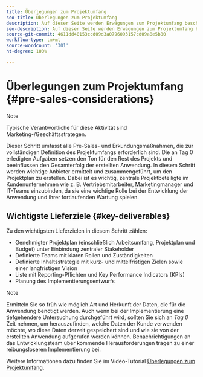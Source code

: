 ```yaml
---
title: Überlegungen zum Projektumfang
seo-title: Überlegungen zum Projektumfang
description: Auf dieser Seite werden Erwägungen zum Projektumfang beschrieben.
seo-description: Auf dieser Seite werden Erwägungen zum Projektumfang beschrieben.
source-git-commit: 4611dd40153ccd09d3a0796093157cd09a8e5b80
workflow-type: tm+mt
source-wordcount: '301'
ht-degree: 100%

---
```



# Überlegungen zum Projektumfang {#pre-sales-considerations}

>[!NOTE]
>Typische Verantwortliche für diese Aktivität sind Marketing-/Geschäftsstrategen.

Dieser Schritt umfasst alle Pre-Sales- und Erkundungsmaßnahmen, die zur vollständigen Definition des Projektumfangs erforderlich sind. Die an Tag 0 erledigten Aufgaben setzen den Ton für den Rest des Projekts und beeinflussen den Gesamterfolg der erstellten Anwendung.
In diesem Schritt werden wichtige Anbieter ermittelt und zusammengeführt, um den Projektplan zu erstellen. Dabei ist es wichtig, zentrale Projektbeteiligte im Kundenunternehmen wie z. B. Vertriebsmitarbeiter, Marketingmanager und IT-Teams einzubinden, da sie eine wichtige Rolle bei der Entwicklung der Anwendung und ihrer fortlaufenden Wartung spielen.

## Wichtigste Lieferziele {#key-deliverables}

Zu den wichtigsten Lieferzielen in diesem Schritt zählen:

* Genehmigter Projektplan (einschließlich Arbeitsumfang, Projektplan und Budget) unter Einbindung zentraler Stakeholder
* Definierte Teams mit klaren Rollen und Zuständigkeiten
* Definierte Inhaltsstrategie mit kurz- und mittelfristigen Zielen sowie einer langfristigen Vision
* Liste mit Reporting-Pflichten und Key Performance Indicators (KPIs)
* Planung des Implementierungsentwurfs

>[!NOTE]
>
>Ermitteln Sie so früh wie möglich Art und Herkunft der Daten, die für die Anwendung benötigt werden. Auch wenn bei der Implementierung eine tiefgehendere Untersuchung durchgeführt wird, sollten Sie sich an *Tag 0* Zeit nehmen, um herauszufinden, welche Daten der Kunde verwenden möchte, wo diese Daten derzeit gespeichert sind und wie sie von der erstellten Anwendung aufgerufen werden können. Benachrichtigungen an das Entwicklungsteam über kommende Herausforderungen tragen zu einer reibungsloseren Implementierung bei.

Weitere Informationen dazu finden Sie im Video-Tutorial [Überlegungen zum Projektumfang](https://helpx.adobe.com/experience-manager/6-5/screens/using/project-considerations.html).
